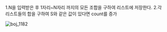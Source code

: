 1.N을 입력받은 후 1자리~N자리 까지의 모든 조합을 구하여 리스트에 저장한다.
2.각 리스트들의 합을 구하여 S와 같은 값이 있다면 count를 증가



![boj_1182](https://user-images.githubusercontent.com/68943993/183813167-e580c1b6-8860-4c2e-b1ed-8c77611d7266.PNG)
